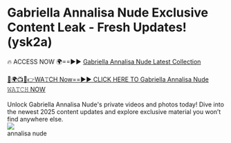 # Gabriella Annalisa Nude Exclusive Content Leak - Fresh Updates! (ysk2a)

🔥 ACCESS NOW 🌍==►► <a href="https://tinyurl.com/2mz8nhtm" rel="nofollow">Gabriella Annalisa Nude Latest Collection</a>
<br><br>
[🔴🌍📺📱👉WA𝚃CH Now==►► CLICK HERE TO Gabriella Annalisa Nude 𝚆𝙰𝚃𝙲𝙷 NOW](https://tinyurl.com/2mz8nhtm)
<br><br>
Unlock Gabriella Annalisa Nude's private videos and photos today! Dive into the newest 2025 content updates and explore exclusive material you won’t find anywhere else.
<br>
<a href="https://tinyurl.com/2mz8nhtm" rel="nofollow" data-target="animated-image.originalLink"><img src="https://camo.githubusercontent.com/8a4f000d20f83aca3bf7ec5f350d767afa0574a8a352519fd8cfa583a6f93a33/68747470733a2f2f692e696d6775722e636f6d2f644a486b345a712e676966" data-canonical-src="https://i.imgur.com/dJHk4Zq.gif" style="max-width: 100%; display: inline-block;" data-target="animated-image.originalImage"></a>
<br>
annalisa nude